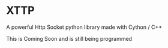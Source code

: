 # XTTP
A powerful Http Socket python library made with Cython / C++ 

This is Coming Soon and is still being programmed 
